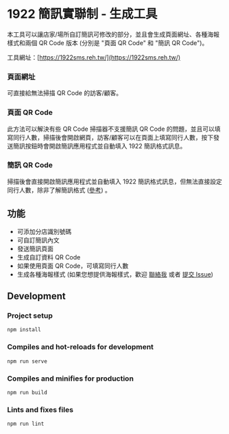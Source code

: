 # 1922 簡訊實聯制 - 生成工具
本工具可以讓店家/場所自訂簡訊可修改的部分，並且會生成頁面網址、各種海報樣式和兩個 QR Code 版本 (分別是 "頁面 QR Code" 和 "簡訊 QR Code")。

工具網址：[https://1922sms.reh.tw/](https://1922sms.reh.tw/)

### 頁面網址

可直接給無法掃描 QR Code 的訪客/顧客。

### 頁面 QR Code

此方法可以解決有些 QR Code 掃描器不支援簡訊 QR Code 的問題，並且可以填寫同行人數，掃描後會開啟網頁，訪客/顧客可以在頁面上填寫同行人數，按下發送簡訊按鈕時會開啟簡訊應用程式並自動填入 1922 簡訊格式訊息。

### 簡訊 QR Code

掃描後會直接開啟簡訊應用程式並自動填入 1922 簡訊格式訊息，但無法直接設定同行人數，除非了解簡訊格式 ([參考](https://g0v.hackmd.io/@au/HkmyoS-Fu#%E5%AF%A6%E4%BD%9C%E4%BE%8B)) 。

## 功能
- 可添加分店識別號碼
- 可自訂簡訊內文
- 發送簡訊頁面
- 生成自訂資料 QR Code
- 如果使用頁面 QR Code，可填寫同行人數
- 生成各種海報樣式 (如果您想提供海報樣式，歡迎 [聯絡我](https://m.me/GoneToneDY/) 或者 [提交 Issue](https://github.com/GoneTone/1922-sms-real-link/issues))

## Development

### Project setup

```
npm install
```

### Compiles and hot-reloads for development

```
npm run serve
```

### Compiles and minifies for production

```
npm run build
```

### Lints and fixes files

```
npm run lint
```
